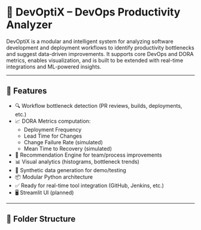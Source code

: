 # 🚀 DevOptiX – DevOps Productivity Analyzer

DevOptiX is a modular and intelligent system for analyzing software development and deployment workflows to identify productivity bottlenecks and suggest data-driven improvements. It supports core DevOps and DORA metrics, enables visualization, and is built to be extended with real-time integrations and ML-powered insights.

---

## 📌 Features

- 🔍 Workflow bottleneck detection (PR reviews, builds, deployments, etc.)
- 📈 DORA Metrics computation:
  - Deployment Frequency
  - Lead Time for Changes
  - Change Failure Rate (simulated)
  - Mean Time to Recovery (simulated)
- 🤖 Recommendation Engine for team/process improvements
- 📊 Visual analytics (histograms, bottleneck trends)
- 🧪 Synthetic data generation for demo/testing
- 📦 Modular Python architecture
- ✅ Ready for real-time tool integration (GitHub, Jenkins, etc.)
- 🖥️ Streamlit UI (planned)

---

## 📁 Folder Structure

